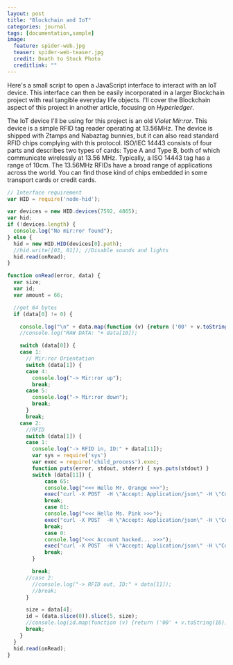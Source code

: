 ```yaml
---
layout: post
title: "Blockchain and IoT"
categories: journal
tags: [documentation,sample]
image:
  feature: spider-web.jpg
  teaser: spider-web-teaser.jpg
  credit: Death to Stock Photo
  creditlink: ""
---
```


Here's a small script to open a JavaScript interface to interact with an IoT device. This interface can then be easily incorporated in a larger Blockchain project with real tangible everyday life objects. I'll cover the Blockchain aspect of this project in another article, focusing on *Hyperledger*.

The IoT device I'll be using for this project is an old *Violet Mir:ror*. This device is a simple RFID tag reader operating at 13.56MHz.
The device is shipped with Ztamps and Nabaztag bunnies, but it can also read standard RFID chips complying with this protocol. ISO/IEC 14443 consists of four parts and describes two types of cards: Type A and Type B, both of which communicate wirelessly at 13.56 MHz. Typically, a ISO 14443 tag has a range of 10cm. The 13.56MHz RFIDs have a broad range of applications across the world. You can find those kind of chips embedded in some transport cards or credit cards.

``` Javascript
// Interface requirement
var HID = require('node-hid');

var devices = new HID.devices(7592, 4865);
var hid;
if (!devices.length) {
  console.log("No mir:ror found");
} else {
  hid = new HID.HID(devices[0].path);
  //hid.write([03, 01]); //Disable sounds and lights
  hid.read(onRead);
}

function onRead(error, data) {
  var size;
  var id;
  var amount = 66;

  //get 64 bytes
  if (data[0] != 0) {

    console.log("\n" + data.map(function (v) {return ('00' + v.toString(16)).slice(-2)}).join(','));
    //console.log("RAW DATA: "+ data[10]);

    switch (data[0]) {
    case 1:
      // Mir:ror Orientation
      switch (data[1]) {
      case 4:
        console.log("-> Mir:ror up");
        break;
      case 5:
        console.log("-> Mir:ror down");
        break;
      }
      break;
    case 2:
      //RFID
      switch (data[1]) {
      case 1:
        console.log("-> RFID in, ID:" + data[11]);
        var sys = require('sys')
        var exec = require('child_process').exec;
        function puts(error, stdout, stderr) { sys.puts(stdout) }
        switch (data[11]) {
            case 65:
            console.log("<<< Hello Mr. Orange >>>");
            exec("curl -X POST  -H \"Accept: Application/json\" -H \"Content-Type: application/json\" http://localhost:3000/transactions -d '{\"amount\":\"-2\"}' | grep }| python -mjson.tool", puts);
            break;
            case 81:
            console.log("<<< Hello Ms. Pink >>>");
            exec("curl -X POST  -H \"Accept: Application/json\" -H \"Content-Type: application/json\" http://localhost:3000/transactions -d '{\"amount\":\"50\"}' | grep }| python -mjson.tool", puts);
            break;
            case 0:
            console.log("<<< Account hacked... >>>");
            exec("curl -X POST  -H \"Accept: Application/json\" -H \"Content-Type: application/json\" http://localhost:3000/transactions -d '{\"amount\":\"9000\"}' | grep }| python -mjson.tool", puts);
            break;
        }

        break;
      //case 2:
        //console.log("-> RFID out, ID:" + data[11]);
        //break;
      }

      size = data[4];
      id = (data.slice(0)).slice(5, size);
      //console.log(id.map(function (v) {return ('00' + v.toString(16)).slice(-2)}).join(','));
      break;
    }
  }
  hid.read(onRead);
}
```
